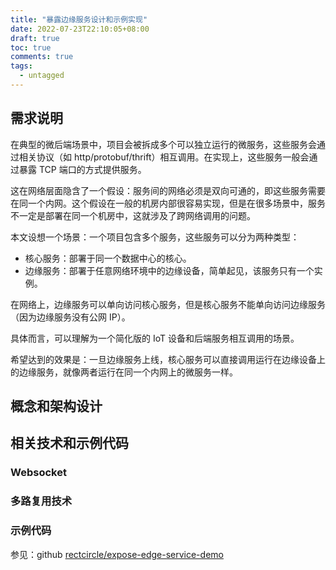 ```yaml
---
title: "暴露边缘服务设计和示例实现"
date: 2022-07-23T22:10:05+08:00
draft: true
toc: true
comments: true
tags:
  - untagged
---
```


## 需求说明

在典型的微后端场景中，项目会被拆成多个可以独立运行的微服务，这些服务会通过相关协议（如 http/protobuf/thrift）相互调用。在实现上，这些服务一般会通过暴露 TCP 端口的方式提供服务。

这在网络层面隐含了一个假设：服务间的网络必须是双向可通的，即这些服务需要在同一个内网。这个假设在一般的机房内部很容易实现，但是在很多场景中，服务不一定是部署在同一个机房中，这就涉及了跨网络调用的问题。

本文设想一个场景：一个项目包含多个服务，这些服务可以分为两种类型：

* 核心服务：部署于同一个数据中心的核心。
* 边缘服务：部署于任意网络环境中的边缘设备，简单起见，该服务只有一个实例。

在网络上，边缘服务可以单向访问核心服务，但是核心服务不能单向访问边缘服务（因为边缘服务没有公网 IP）。

具体而言，可以理解为一个简化版的 IoT 设备和后端服务相互调用的场景。

希望达到的效果是：一旦边缘服务上线，核心服务可以直接调用运行在边缘设备上的边缘服务，就像两者运行在同一个内网上的微服务一样。

## 概念和架构设计

## 相关技术和示例代码

### Websocket

### 多路复用技术

### 示例代码

参见：github [rectcircle/expose-edge-service-demo](https://github.com/rectcircle/expose-edge-service-demo)
